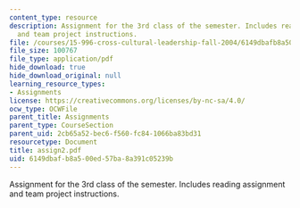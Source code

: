 ```yaml
---
content_type: resource
description: Assignment for the 3rd class of the semester. Includes reading assignment
  and team project instructions.
file: /courses/15-996-cross-cultural-leadership-fall-2004/6149dbafb8a500ed57ba8a391c05239b_assign2.pdf
file_size: 100767
file_type: application/pdf
hide_download: true
hide_download_original: null
learning_resource_types:
- Assignments
license: https://creativecommons.org/licenses/by-nc-sa/4.0/
ocw_type: OCWFile
parent_title: Assignments
parent_type: CourseSection
parent_uid: 2cb65a52-bec6-f560-fc84-1066ba83bd31
resourcetype: Document
title: assign2.pdf
uid: 6149dbaf-b8a5-00ed-57ba-8a391c05239b
---
```

Assignment for the 3rd class of the semester. Includes reading assignment and team project instructions.